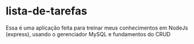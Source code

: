 # lista-de-tarefas
Essa é uma aplicação feita para treinar meus conhecimentos em NodeJs (express), usando o gerenciador MySQL e fundamentos do CRUD
